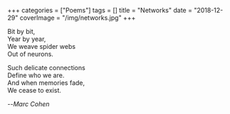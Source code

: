 +++
categories = ["Poems"]
tags = []
title = "Networks"
date = "2018-12-29"
coverImage = "/img/networks.jpg"
+++

Bit by bit,  
Year by year,  
We weave spider webs  
Out of neurons.  
<!--more-->

Such delicate connections  
Define who we are.  
And when memories fade,  
We cease to exist.  

--<cite>Marc Cohen</cite>
